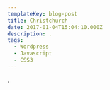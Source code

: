 ```yaml
---
templateKey: blog-post
title: Christchurch
date: 2017-01-04T15:04:10.000Z
description: .
tags:
  - Wordpress
  - Javascript
  - CSS3
---
```

.
